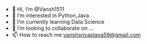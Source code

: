 - 👋 Hi, I’m @Vansh1511
- 👀 I’m interested in Python,Java
- 🌱 I’m currently learning Data Science
- 💞️ I’m looking to collaborate on ...
- 📫 How to reach me vanshsrivastava59@gmail.com

<!---
Vansh1511/Vansh1511 is a ✨ special ✨ repository because its `README.md` (this file) appears on your GitHub profile.
You can click the Preview link to take a look at your changes.
--->

